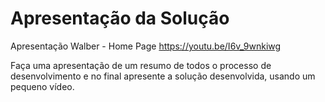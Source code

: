 # Apresentação da Solução

Apresentação Walber - Home Page 
https://youtu.be/I6v_9wnkiwg

Faça uma apresentação de um resumo de todos o processo de desenvolvimento e no final apresente a solução desenvolvida, usando um pequeno vídeo.
